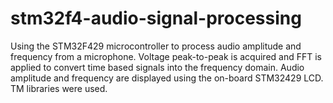 # stm32f4-audio-signal-processing
Using the STM32F429 microcontroller to process audio amplitude and frequency from a microphone. Voltage peak-to-peak is acquired and FFT is applied to convert time based signals into the frequency domain. Audio amplitude and frequency are displayed using the on-board STM32429 LCD. TM libraries were used.

